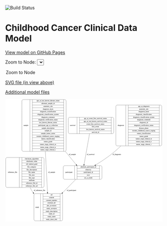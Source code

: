 <link rel='stylesheet' href="assets/style.css">
<link rel='stylesheet' href="https://unpkg.com/leaflet@1.5.1/dist/leaflet.css" integrity="sha512-xwE/Az9zrjBIphAcBb3F6JVqxf46+CDLwfLMHloNu6KEQCAWi6HcDUbeOfBIptF7tcCzusKFjFw2yuvEpDL9wQ==" crossorigin="">
<script type="text/javascript" src="https://code.jquery.com/jquery-3.2.1.min.js"></script>
<script type="text/javascript"  src="https://unpkg.com/leaflet@1.5.1/dist/leaflet.js"></script>
<script type="text/javascript" src="assets/actions.js"></script>

![Build Status](https://github.com/CBIIT/c3d-model/actions/workflows/model-test-and-deploy.yml/badge.svg)

# Childhood Cancer Clinical Data Model

[View model on GitHub Pages](https://cbiit.github.io/c3d-model/)


Zoom to Node: <select id="node_select">
  <option value="">Zoom to Node</option>
</select>
<div id="model"></div>

<p>
<a href="./model-desc/c3d-model.svg">SVG file (in view above)</a>
<p>
<a href="./model-desc">Additional model files</a>
<div id='graph' style='display:off;'>
<svg width="1330pt" height="1033pt"
 viewBox="0.00 0.00 1330.00 1033.00" xmlns="http://www.w3.org/2000/svg" xmlns:xlink="http://www.w3.org/1999/xlink">
<g id="graph0" class="graph" transform="scale(1 1) rotate(0) translate(4 1029)">
<title>Perl</title>
<polygon fill="#ffffff" stroke="transparent" points="-4,4 -4,-1029 1326,-1029 1326,4 -4,4"/>
<!-- participant -->
<g id="node1" class="node">
<title>participant</title>
<path fill="none" stroke="#000000" d="M499.5,-351.5C499.5,-351.5 803.5,-351.5 803.5,-351.5 809.5,-351.5 815.5,-357.5 815.5,-363.5 815.5,-363.5 815.5,-454.5 815.5,-454.5 815.5,-460.5 809.5,-466.5 803.5,-466.5 803.5,-466.5 499.5,-466.5 499.5,-466.5 493.5,-466.5 487.5,-460.5 487.5,-454.5 487.5,-454.5 487.5,-363.5 487.5,-363.5 487.5,-357.5 493.5,-351.5 499.5,-351.5"/>
<text text-anchor="middle" x="535.5" y="-405.3" font-family="Times,serif" font-size="14.00" fill="#000000">participant</text>
<polyline fill="none" stroke="#000000" points="583.5,-351.5 583.5,-466.5 "/>
<text text-anchor="middle" x="594" y="-405.3" font-family="Times,serif" font-size="14.00" fill="#000000"> </text>
<polyline fill="none" stroke="#000000" points="604.5,-351.5 604.5,-466.5 "/>
<text text-anchor="middle" x="699.5" y="-451.3" font-family="Times,serif" font-size="14.00" fill="#000000">alternate_participant_id</text>
<polyline fill="none" stroke="#000000" points="604.5,-443.5 794.5,-443.5 "/>
<text text-anchor="middle" x="699.5" y="-428.3" font-family="Times,serif" font-size="14.00" fill="#000000">ethnicity</text>
<polyline fill="none" stroke="#000000" points="604.5,-420.5 794.5,-420.5 "/>
<text text-anchor="middle" x="699.5" y="-405.3" font-family="Times,serif" font-size="14.00" fill="#000000">participant_id</text>
<polyline fill="none" stroke="#000000" points="604.5,-397.5 794.5,-397.5 "/>
<text text-anchor="middle" x="699.5" y="-382.3" font-family="Times,serif" font-size="14.00" fill="#000000">race</text>
<polyline fill="none" stroke="#000000" points="604.5,-374.5 794.5,-374.5 "/>
<text text-anchor="middle" x="699.5" y="-359.3" font-family="Times,serif" font-size="14.00" fill="#000000">sex_at_birth</text>
<polyline fill="none" stroke="#000000" points="794.5,-351.5 794.5,-466.5 "/>
<text text-anchor="middle" x="805" y="-405.3" font-family="Times,serif" font-size="14.00" fill="#000000"> </text>
</g>
<!-- study -->
<g id="node4" class="node">
<title>study</title>
<path fill="none" stroke="#000000" d="M251,-.5C251,-.5 470,-.5 470,-.5 476,-.5 482,-6.5 482,-12.5 482,-12.5 482,-218.5 482,-218.5 482,-224.5 476,-230.5 470,-230.5 470,-230.5 251,-230.5 251,-230.5 245,-230.5 239,-224.5 239,-218.5 239,-218.5 239,-12.5 239,-12.5 239,-6.5 245,-.5 251,-.5"/>
<text text-anchor="middle" x="267" y="-111.8" font-family="Times,serif" font-size="14.00" fill="#000000">study</text>
<polyline fill="none" stroke="#000000" points="295,-.5 295,-230.5 "/>
<text text-anchor="middle" x="305.5" y="-111.8" font-family="Times,serif" font-size="14.00" fill="#000000"> </text>
<polyline fill="none" stroke="#000000" points="316,-.5 316,-230.5 "/>
<text text-anchor="middle" x="388.5" y="-215.3" font-family="Times,serif" font-size="14.00" fill="#000000">acl</text>
<polyline fill="none" stroke="#000000" points="316,-207.5 461,-207.5 "/>
<text text-anchor="middle" x="388.5" y="-192.3" font-family="Times,serif" font-size="14.00" fill="#000000">consent</text>
<polyline fill="none" stroke="#000000" points="316,-184.5 461,-184.5 "/>
<text text-anchor="middle" x="388.5" y="-169.3" font-family="Times,serif" font-size="14.00" fill="#000000">consent_number</text>
<polyline fill="none" stroke="#000000" points="316,-161.5 461,-161.5 "/>
<text text-anchor="middle" x="388.5" y="-146.3" font-family="Times,serif" font-size="14.00" fill="#000000">external_url</text>
<polyline fill="none" stroke="#000000" points="316,-138.5 461,-138.5 "/>
<text text-anchor="middle" x="388.5" y="-123.3" font-family="Times,serif" font-size="14.00" fill="#000000">phs_accession</text>
<polyline fill="none" stroke="#000000" points="316,-115.5 461,-115.5 "/>
<text text-anchor="middle" x="388.5" y="-100.3" font-family="Times,serif" font-size="14.00" fill="#000000">study_acronym</text>
<polyline fill="none" stroke="#000000" points="316,-92.5 461,-92.5 "/>
<text text-anchor="middle" x="388.5" y="-77.3" font-family="Times,serif" font-size="14.00" fill="#000000">study_description</text>
<polyline fill="none" stroke="#000000" points="316,-69.5 461,-69.5 "/>
<text text-anchor="middle" x="388.5" y="-54.3" font-family="Times,serif" font-size="14.00" fill="#000000">study_id</text>
<polyline fill="none" stroke="#000000" points="316,-46.5 461,-46.5 "/>
<text text-anchor="middle" x="388.5" y="-31.3" font-family="Times,serif" font-size="14.00" fill="#000000">study_name</text>
<polyline fill="none" stroke="#000000" points="316,-23.5 461,-23.5 "/>
<text text-anchor="middle" x="388.5" y="-8.3" font-family="Times,serif" font-size="14.00" fill="#000000">study_short_title</text>
<polyline fill="none" stroke="#000000" points="461,-.5 461,-230.5 "/>
<text text-anchor="middle" x="471.5" y="-111.8" font-family="Times,serif" font-size="14.00" fill="#000000"> </text>
</g>
<!-- participant&#45;&gt;study -->
<g id="edge3" class="edge">
<title>participant&#45;&gt;study</title>
<path fill="none" stroke="#000000" d="M594.355,-351.364C562.2555,-318.9888 520.9223,-277.3005 481.9556,-237.999"/>
<polygon fill="#000000" stroke="#000000" points="484.2362,-235.3281 474.7099,-230.6911 479.2653,-240.2567 484.2362,-235.3281"/>
<text text-anchor="middle" x="557" y="-252.8" font-family="Times,serif" font-size="14.00" fill="#000000">of_participant</text>
</g>
<!-- survival -->
<g id="node2" class="node">
<title>survival</title>
<path fill="none" stroke="#000000" d="M542,-737C542,-737 903,-737 903,-737 909,-737 915,-743 915,-749 915,-749 915,-863 915,-863 915,-869 909,-875 903,-875 903,-875 542,-875 542,-875 536,-875 530,-869 530,-863 530,-863 530,-749 530,-749 530,-743 536,-737 542,-737"/>
<text text-anchor="middle" x="567" y="-802.3" font-family="Times,serif" font-size="14.00" fill="#000000">survival</text>
<polyline fill="none" stroke="#000000" points="604,-737 604,-875 "/>
<text text-anchor="middle" x="614.5" y="-802.3" font-family="Times,serif" font-size="14.00" fill="#000000"> </text>
<polyline fill="none" stroke="#000000" points="625,-737 625,-875 "/>
<text text-anchor="middle" x="759.5" y="-859.8" font-family="Times,serif" font-size="14.00" fill="#000000">age_at_event_free_survival_status</text>
<polyline fill="none" stroke="#000000" points="625,-852 894,-852 "/>
<text text-anchor="middle" x="759.5" y="-836.8" font-family="Times,serif" font-size="14.00" fill="#000000">age_at_last_known_survival_status</text>
<polyline fill="none" stroke="#000000" points="625,-829 894,-829 "/>
<text text-anchor="middle" x="759.5" y="-813.8" font-family="Times,serif" font-size="14.00" fill="#000000">event_free_survival_status</text>
<polyline fill="none" stroke="#000000" points="625,-806 894,-806 "/>
<text text-anchor="middle" x="759.5" y="-790.8" font-family="Times,serif" font-size="14.00" fill="#000000">first_event</text>
<polyline fill="none" stroke="#000000" points="625,-783 894,-783 "/>
<text text-anchor="middle" x="759.5" y="-767.8" font-family="Times,serif" font-size="14.00" fill="#000000">last_known_survival_status</text>
<polyline fill="none" stroke="#000000" points="625,-760 894,-760 "/>
<text text-anchor="middle" x="759.5" y="-744.8" font-family="Times,serif" font-size="14.00" fill="#000000">survival_id</text>
<polyline fill="none" stroke="#000000" points="894,-737 894,-875 "/>
<text text-anchor="middle" x="904.5" y="-802.3" font-family="Times,serif" font-size="14.00" fill="#000000"> </text>
</g>
<!-- survival&#45;&gt;participant -->
<g id="edge6" class="edge">
<title>survival&#45;&gt;participant</title>
<path fill="none" stroke="#000000" d="M710.1327,-736.8479C697.0605,-663.7536 676.5759,-549.2132 663.6042,-476.681"/>
<polygon fill="#000000" stroke="#000000" points="667.0311,-475.9615 661.8252,-466.7338 660.1404,-477.1939 667.0311,-475.9615"/>
<text text-anchor="middle" x="719" y="-557.8" font-family="Times,serif" font-size="14.00" fill="#000000">of_survival</text>
</g>
<!-- reference_file -->
<g id="node3" class="node">
<title>reference_file</title>
<path fill="none" stroke="#000000" d="M12,-282.5C12,-282.5 313,-282.5 313,-282.5 319,-282.5 325,-288.5 325,-294.5 325,-294.5 325,-523.5 325,-523.5 325,-529.5 319,-535.5 313,-535.5 313,-535.5 12,-535.5 12,-535.5 6,-535.5 0,-529.5 0,-523.5 0,-523.5 0,-294.5 0,-294.5 0,-288.5 6,-282.5 12,-282.5"/>
<text text-anchor="middle" x="58" y="-405.3" font-family="Times,serif" font-size="14.00" fill="#000000">reference_file</text>
<polyline fill="none" stroke="#000000" points="116,-282.5 116,-535.5 "/>
<text text-anchor="middle" x="126.5" y="-405.3" font-family="Times,serif" font-size="14.00" fill="#000000"> </text>
<polyline fill="none" stroke="#000000" points="137,-282.5 137,-535.5 "/>
<text text-anchor="middle" x="220.5" y="-520.3" font-family="Times,serif" font-size="14.00" fill="#000000">checksum_algorithm</text>
<polyline fill="none" stroke="#000000" points="137,-512.5 304,-512.5 "/>
<text text-anchor="middle" x="220.5" y="-497.3" font-family="Times,serif" font-size="14.00" fill="#000000">checksum_value</text>
<polyline fill="none" stroke="#000000" points="137,-489.5 304,-489.5 "/>
<text text-anchor="middle" x="220.5" y="-474.3" font-family="Times,serif" font-size="14.00" fill="#000000">dcf_indexd_guid</text>
<polyline fill="none" stroke="#000000" points="137,-466.5 304,-466.5 "/>
<text text-anchor="middle" x="220.5" y="-451.3" font-family="Times,serif" font-size="14.00" fill="#000000">file_category</text>
<polyline fill="none" stroke="#000000" points="137,-443.5 304,-443.5 "/>
<text text-anchor="middle" x="220.5" y="-428.3" font-family="Times,serif" font-size="14.00" fill="#000000">file_description</text>
<polyline fill="none" stroke="#000000" points="137,-420.5 304,-420.5 "/>
<text text-anchor="middle" x="220.5" y="-405.3" font-family="Times,serif" font-size="14.00" fill="#000000">file_name</text>
<polyline fill="none" stroke="#000000" points="137,-397.5 304,-397.5 "/>
<text text-anchor="middle" x="220.5" y="-382.3" font-family="Times,serif" font-size="14.00" fill="#000000">file_size</text>
<polyline fill="none" stroke="#000000" points="137,-374.5 304,-374.5 "/>
<text text-anchor="middle" x="220.5" y="-359.3" font-family="Times,serif" font-size="14.00" fill="#000000">file_type</text>
<polyline fill="none" stroke="#000000" points="137,-351.5 304,-351.5 "/>
<text text-anchor="middle" x="220.5" y="-336.3" font-family="Times,serif" font-size="14.00" fill="#000000">md5sum</text>
<polyline fill="none" stroke="#000000" points="137,-328.5 304,-328.5 "/>
<text text-anchor="middle" x="220.5" y="-313.3" font-family="Times,serif" font-size="14.00" fill="#000000">reference_file_id</text>
<polyline fill="none" stroke="#000000" points="137,-305.5 304,-305.5 "/>
<text text-anchor="middle" x="220.5" y="-290.3" font-family="Times,serif" font-size="14.00" fill="#000000">reference_file_url</text>
<polyline fill="none" stroke="#000000" points="304,-282.5 304,-535.5 "/>
<text text-anchor="middle" x="314.5" y="-405.3" font-family="Times,serif" font-size="14.00" fill="#000000"> </text>
</g>
<!-- reference_file&#45;&gt;study -->
<g id="edge2" class="edge">
<title>reference_file&#45;&gt;study</title>
<path fill="none" stroke="#000000" d="M206.4973,-282.4496C212.2628,-270.8062 218.5967,-259.467 225.5,-249 227.8479,-245.4401 230.3032,-241.899 232.8492,-238.384"/>
<polygon fill="#000000" stroke="#000000" points="235.7592,-240.337 238.9464,-230.2329 230.1538,-236.1441 235.7592,-240.337"/>
<text text-anchor="middle" x="286" y="-252.8" font-family="Times,serif" font-size="14.00" fill="#000000">of_reference_file</text>
</g>
<!-- sample -->
<g id="node5" class="node">
<title>sample</title>
<path fill="none" stroke="#000000" d="M149,-587.5C149,-587.5 500,-587.5 500,-587.5 506,-587.5 512,-593.5 512,-599.5 512,-599.5 512,-1012.5 512,-1012.5 512,-1018.5 506,-1024.5 500,-1024.5 500,-1024.5 149,-1024.5 149,-1024.5 143,-1024.5 137,-1018.5 137,-1012.5 137,-1012.5 137,-599.5 137,-599.5 137,-593.5 143,-587.5 149,-587.5"/>
<text text-anchor="middle" x="171" y="-802.3" font-family="Times,serif" font-size="14.00" fill="#000000">sample</text>
<polyline fill="none" stroke="#000000" points="205,-587.5 205,-1024.5 "/>
<text text-anchor="middle" x="215.5" y="-802.3" font-family="Times,serif" font-size="14.00" fill="#000000"> </text>
<polyline fill="none" stroke="#000000" points="226,-587.5 226,-1024.5 "/>
<text text-anchor="middle" x="358.5" y="-1009.3" font-family="Times,serif" font-size="14.00" fill="#000000">age_at_last_known_disease_status</text>
<polyline fill="none" stroke="#000000" points="226,-1001.5 491,-1001.5 "/>
<text text-anchor="middle" x="358.5" y="-986.3" font-family="Times,serif" font-size="14.00" fill="#000000">alternate_sample_id</text>
<polyline fill="none" stroke="#000000" points="226,-978.5 491,-978.5 "/>
<text text-anchor="middle" x="358.5" y="-963.3" font-family="Times,serif" font-size="14.00" fill="#000000">anatomic_site</text>
<polyline fill="none" stroke="#000000" points="226,-955.5 491,-955.5 "/>
<text text-anchor="middle" x="358.5" y="-940.3" font-family="Times,serif" font-size="14.00" fill="#000000">diagnosis_basis</text>
<polyline fill="none" stroke="#000000" points="226,-932.5 491,-932.5 "/>
<text text-anchor="middle" x="358.5" y="-917.3" font-family="Times,serif" font-size="14.00" fill="#000000">diagnosis_classification</text>
<polyline fill="none" stroke="#000000" points="226,-909.5 491,-909.5 "/>
<text text-anchor="middle" x="358.5" y="-894.3" font-family="Times,serif" font-size="14.00" fill="#000000">diagnosis_classification_system</text>
<polyline fill="none" stroke="#000000" points="226,-886.5 491,-886.5 "/>
<text text-anchor="middle" x="358.5" y="-871.3" font-family="Times,serif" font-size="14.00" fill="#000000">diagnosis_comment</text>
<polyline fill="none" stroke="#000000" points="226,-863.5 491,-863.5 "/>
<text text-anchor="middle" x="358.5" y="-848.3" font-family="Times,serif" font-size="14.00" fill="#000000">diagnosis_verification_status</text>
<polyline fill="none" stroke="#000000" points="226,-840.5 491,-840.5 "/>
<text text-anchor="middle" x="358.5" y="-825.3" font-family="Times,serif" font-size="14.00" fill="#000000">last_known_disease_status</text>
<polyline fill="none" stroke="#000000" points="226,-817.5 491,-817.5 "/>
<text text-anchor="middle" x="358.5" y="-802.3" font-family="Times,serif" font-size="14.00" fill="#000000">participant_age_at_collection</text>
<polyline fill="none" stroke="#000000" points="226,-794.5 491,-794.5 "/>
<text text-anchor="middle" x="358.5" y="-779.3" font-family="Times,serif" font-size="14.00" fill="#000000">sample_description</text>
<polyline fill="none" stroke="#000000" points="226,-771.5 491,-771.5 "/>
<text text-anchor="middle" x="358.5" y="-756.3" font-family="Times,serif" font-size="14.00" fill="#000000">sample_id</text>
<polyline fill="none" stroke="#000000" points="226,-748.5 491,-748.5 "/>
<text text-anchor="middle" x="358.5" y="-733.3" font-family="Times,serif" font-size="14.00" fill="#000000">sample_tumor_status</text>
<polyline fill="none" stroke="#000000" points="226,-725.5 491,-725.5 "/>
<text text-anchor="middle" x="358.5" y="-710.3" font-family="Times,serif" font-size="14.00" fill="#000000">toronto_childhood_cancer_staging</text>
<polyline fill="none" stroke="#000000" points="226,-702.5 491,-702.5 "/>
<text text-anchor="middle" x="358.5" y="-687.3" font-family="Times,serif" font-size="14.00" fill="#000000">tumor_classification</text>
<polyline fill="none" stroke="#000000" points="226,-679.5 491,-679.5 "/>
<text text-anchor="middle" x="358.5" y="-664.3" font-family="Times,serif" font-size="14.00" fill="#000000">tumor_grade</text>
<polyline fill="none" stroke="#000000" points="226,-656.5 491,-656.5 "/>
<text text-anchor="middle" x="358.5" y="-641.3" font-family="Times,serif" font-size="14.00" fill="#000000">tumor_stage_clinical_m</text>
<polyline fill="none" stroke="#000000" points="226,-633.5 491,-633.5 "/>
<text text-anchor="middle" x="358.5" y="-618.3" font-family="Times,serif" font-size="14.00" fill="#000000">tumor_stage_clinical_n</text>
<polyline fill="none" stroke="#000000" points="226,-610.5 491,-610.5 "/>
<text text-anchor="middle" x="358.5" y="-595.3" font-family="Times,serif" font-size="14.00" fill="#000000">tumor_stage_clinical_t</text>
<polyline fill="none" stroke="#000000" points="491,-587.5 491,-1024.5 "/>
<text text-anchor="middle" x="501.5" y="-802.3" font-family="Times,serif" font-size="14.00" fill="#000000"> </text>
</g>
<!-- sample&#45;&gt;participant -->
<g id="edge4" class="edge">
<title>sample&#45;&gt;participant</title>
<path fill="none" stroke="#000000" d="M504.5006,-587.4671C538.3904,-546.3227 571.3248,-506.3381 597.3998,-474.6813"/>
<polygon fill="#000000" stroke="#000000" points="600.2214,-476.7608 603.8776,-466.8168 594.8182,-472.3103 600.2214,-476.7608"/>
<text text-anchor="middle" x="564" y="-557.8" font-family="Times,serif" font-size="14.00" fill="#000000">of_sample</text>
</g>
<!-- sample&#45;&gt;study -->
<g id="edge5" class="edge">
<title>sample&#45;&gt;study</title>
<path fill="none" stroke="#000000" d="M335.9154,-587.0472C341.8724,-472.7872 348.9455,-337.1213 353.9722,-240.7072"/>
<polygon fill="#000000" stroke="#000000" points="357.4725,-240.79 354.498,-230.6213 350.482,-240.4255 357.4725,-240.79"/>
<text text-anchor="middle" x="389" y="-405.3" font-family="Times,serif" font-size="14.00" fill="#000000">of_sample</text>
</g>
<!-- diagnosis -->
<g id="node6" class="node">
<title>diagnosis</title>
<path fill="none" stroke="#000000" d="M945,-633.5C945,-633.5 1310,-633.5 1310,-633.5 1316,-633.5 1322,-639.5 1322,-645.5 1322,-645.5 1322,-966.5 1322,-966.5 1322,-972.5 1316,-978.5 1310,-978.5 1310,-978.5 945,-978.5 945,-978.5 939,-978.5 933,-972.5 933,-966.5 933,-966.5 933,-645.5 933,-645.5 933,-639.5 939,-633.5 945,-633.5"/>
<text text-anchor="middle" x="975" y="-802.3" font-family="Times,serif" font-size="14.00" fill="#000000">diagnosis</text>
<polyline fill="none" stroke="#000000" points="1017,-633.5 1017,-978.5 "/>
<text text-anchor="middle" x="1027.5" y="-802.3" font-family="Times,serif" font-size="14.00" fill="#000000"> </text>
<polyline fill="none" stroke="#000000" points="1038,-633.5 1038,-978.5 "/>
<text text-anchor="middle" x="1169.5" y="-963.3" font-family="Times,serif" font-size="14.00" fill="#000000">age_at_diagnosis</text>
<polyline fill="none" stroke="#000000" points="1038,-955.5 1301,-955.5 "/>
<text text-anchor="middle" x="1169.5" y="-940.3" font-family="Times,serif" font-size="14.00" fill="#000000">anatomic_site</text>
<polyline fill="none" stroke="#000000" points="1038,-932.5 1301,-932.5 "/>
<text text-anchor="middle" x="1169.5" y="-917.3" font-family="Times,serif" font-size="14.00" fill="#000000">diagnosis_basis</text>
<polyline fill="none" stroke="#000000" points="1038,-909.5 1301,-909.5 "/>
<text text-anchor="middle" x="1169.5" y="-894.3" font-family="Times,serif" font-size="14.00" fill="#000000">diagnosis_classification</text>
<polyline fill="none" stroke="#000000" points="1038,-886.5 1301,-886.5 "/>
<text text-anchor="middle" x="1169.5" y="-871.3" font-family="Times,serif" font-size="14.00" fill="#000000">diagnosis_classification_system</text>
<polyline fill="none" stroke="#000000" points="1038,-863.5 1301,-863.5 "/>
<text text-anchor="middle" x="1169.5" y="-848.3" font-family="Times,serif" font-size="14.00" fill="#000000">diagnosis_comment</text>
<polyline fill="none" stroke="#000000" points="1038,-840.5 1301,-840.5 "/>
<text text-anchor="middle" x="1169.5" y="-825.3" font-family="Times,serif" font-size="14.00" fill="#000000">diagnosis_id</text>
<polyline fill="none" stroke="#000000" points="1038,-817.5 1301,-817.5 "/>
<text text-anchor="middle" x="1169.5" y="-802.3" font-family="Times,serif" font-size="14.00" fill="#000000">diagnosis_verification_status</text>
<polyline fill="none" stroke="#000000" points="1038,-794.5 1301,-794.5 "/>
<text text-anchor="middle" x="1169.5" y="-779.3" font-family="Times,serif" font-size="14.00" fill="#000000">disease_phase</text>
<polyline fill="none" stroke="#000000" points="1038,-771.5 1301,-771.5 "/>
<text text-anchor="middle" x="1169.5" y="-756.3" font-family="Times,serif" font-size="14.00" fill="#000000">toronto_childhood_cancer_staging</text>
<polyline fill="none" stroke="#000000" points="1038,-748.5 1301,-748.5 "/>
<text text-anchor="middle" x="1169.5" y="-733.3" font-family="Times,serif" font-size="14.00" fill="#000000">tumor_classification</text>
<polyline fill="none" stroke="#000000" points="1038,-725.5 1301,-725.5 "/>
<text text-anchor="middle" x="1169.5" y="-710.3" font-family="Times,serif" font-size="14.00" fill="#000000">tumor_grade</text>
<polyline fill="none" stroke="#000000" points="1038,-702.5 1301,-702.5 "/>
<text text-anchor="middle" x="1169.5" y="-687.3" font-family="Times,serif" font-size="14.00" fill="#000000">tumor_stage_clinical_m</text>
<polyline fill="none" stroke="#000000" points="1038,-679.5 1301,-679.5 "/>
<text text-anchor="middle" x="1169.5" y="-664.3" font-family="Times,serif" font-size="14.00" fill="#000000">tumor_stage_clinical_n</text>
<polyline fill="none" stroke="#000000" points="1038,-656.5 1301,-656.5 "/>
<text text-anchor="middle" x="1169.5" y="-641.3" font-family="Times,serif" font-size="14.00" fill="#000000">tumor_stage_clinical_t</text>
<polyline fill="none" stroke="#000000" points="1301,-633.5 1301,-978.5 "/>
<text text-anchor="middle" x="1311.5" y="-802.3" font-family="Times,serif" font-size="14.00" fill="#000000"> </text>
</g>
<!-- diagnosis&#45;&gt;participant -->
<g id="edge1" class="edge">
<title>diagnosis&#45;&gt;participant</title>
<path fill="none" stroke="#000000" d="M975.152,-633.3054C958.5868,-617.0919 941.5423,-601.3704 924.5,-587 873.9992,-544.4169 812.7802,-503.6526 761.1228,-471.9049"/>
<polygon fill="#000000" stroke="#000000" points="762.9455,-468.917 752.5879,-466.6878 759.2947,-474.8896 762.9455,-468.917"/>
<text text-anchor="middle" x="941" y="-557.8" font-family="Times,serif" font-size="14.00" fill="#000000">of_diagnosis</text>
</g>
</g>
</svg>
</div>
